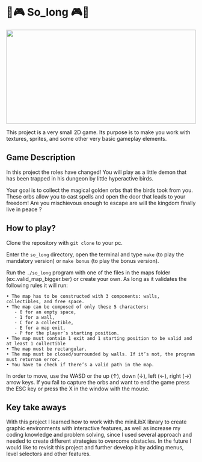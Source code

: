 # 👹🎮 So_long 🎮👹
<p align="center">
<img src=[https://github.com/Xeigar/So_long/blob/main/So_long.gif] align="center" width="100%" height="250"/>
</p>

This project is a very small 2D game.
Its purpose is to make you work with textures, sprites,
and some other very basic gameplay elements.

## Game Description

In this project the roles have changed! You will play as a little demon that has been trapped in his dungeon by little hyperactive birds.

Your goal is to collect the magical golden orbs that the birds took from you.
These orbs allow you to cast spells and open the door that leads to your freedom!
Are you mischievous enough to escape are will the kingdom finally live in peace ?

## How to play?

Clone the repository with ``git clone`` to your pc.

Enter the ``so_long`` directory, open the terminal and type ``make`` (to play the mandatory version) or ``make bonus`` (to play the bonus version).

Run the ``./so_long`` program with one of the files in the maps folder (ex:.valid_map_bigger.ber) or create your own. As long as it validates the following rules it will run:

    • The map has to be constructed with 3 components: walls, collectibles, and free space.
    • The map can be composed of only these 5 characters:
       - 0 for an empty space,
       - 1 for a wall,
       - C for a collectible,
       - E for a map exit,
       - P for the player’s starting position.
    • The map must contain 1 exit and 1 starting position to be valid and at least 1 collectible
    • The map must be rectangular.
    • The map must be closed/surrounded by walls. If it’s not, the program must returnan error.
    • You have to check if there’s a valid path in the map.
In order to move, use the WASD or the up (↑), down (↓), left (←), right (→) arrow keys. If you fail to capture the orbs and want to end the game press the ESC key or press the X in the window with the mouse.

## Key take aways

With this project I learned how to work with the miniLibX library to create graphic environments with interactive features, as well as increase my coding knowledge and problem solving, 
since I used several approach and needed to create different strategies to overcome obstacles.
In the future I would like to revisit this project and further develop it by adding menus, level selectors and other features.
